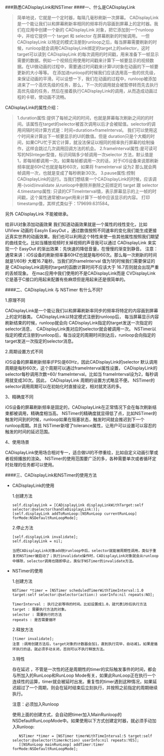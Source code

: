 
###熟悉CADisplayLink和NSTimer
####一、什么是CADisplayLink
> 简单地说，它就是一个定时器，每隔几毫秒刷新一次屏幕。
CADisplayLink是一个能让我们以和屏幕刷新率相同的频率将内容画到屏幕上的定时器。我们在应用中创建一个新的 CADisplayLink 对象，把它添加到一个runloop中，并给它提供一个 target 和 selector 在屏幕刷新的时候调用。
一但 CADisplayLink 以特定的模式注册到runloop之后，每当屏幕需要刷新的时候，runloop就会调用CADisplayLink绑定的target上的selector，这时target可以读到 CADisplayLink 的每次调用的时间戳，用来准备下一帧显示需要的数据。例如一个视频应用使用时间戳来计算下一帧要显示的视频数据。在UI做动画的过程中，需要通过时间戳来计算UI对象在动画的下一帧要更新的大小等等。
在添加进runloop的时候我们应该选用高一些的优先级，来保证动画的平滑。可以设想一下，我们在动画的过程中，runloop被添加进来了一个高优先级的任务，那么，下一次的调用就会被暂停转而先去执行高优先级的任务，然后在接着执行CADisplayLink的调用，从而造成动画过程的卡顿，使动画不流畅。

CADisplayLink的属性介绍：
> 1.duration属性:提供了每帧之间的时间，也就是屏幕每次刷新之间的的时间。该属性在target的selector被首次调用以后才会被赋值。selector的调用间隔时间计算方式是：时间=duration×frameInterval。 我们可以使用这个时间来计算出下一帧要显示的UI的数值。但是 duration只是个大概的时间，如果CPU忙于其它计算，就没法保证以相同的频率执行屏幕的绘制操作，这样会跳过几次调用回调方法的机会。
2.frameInterval属性:是可读可写的NSInteger型值，标识间隔多少帧调用一次selector 方法，默认值是1，即每帧都调用一次。如果每帧都调用一次的话，对于iOS设备来说那刷新频率就是60HZ也就是每秒60次，如果将 frameInterval 设为2 那么就会两帧调用一次，也就是变成了每秒刷新30次。
3.pause属性:控制CADisplayLink的运行。当我们想结束一个CADisplayLink的时候，应该调用-(void)invalidate 从runloop中删除并删除之前绑定的 target 跟 selector
4.timestamp属性: 只读的CFTimeInterval值，表示屏幕显示的上一帧的时间戳，这个属性通常被target用来计算下一帧中应该显示的内容。 打印timestamp值，其样式类似于：179699.631584。

另外 CADisplayLink 不能被继承。

给非UI对象添加动画效果
我们知道动画效果就是一个属性的线性变化，比如 UIView 动画的 EasyIn EasyOut 。通过数值按照不同速率的变化我们能生成更接近真实世界的动画效果。我们也可以利用这个特性来使一些其他属性按照我们期望的曲线变化。比如当播放视频时关掉视频的声音我可以通过 CADisplayLink 来实现一个 EasyOut 的渐出效果：先快速的降低音量，在慢慢的渐变到静音。
注意：通常来讲：iOS设备的刷新频率事60HZ也就是每秒60次。那么每一次刷新的时间就是1/60秒 大概16.7毫秒。当我们的frameInterval 值为1的时候我们需要保证的是 CADisplayLink调用的target的函数计算时间不应该大于 16.7否则就会出现严重的丢帧现象。 在mac应用中我们使用的不是CADisplayLink而是 CVDisplayLink它是基于C接口的用起来配置有些麻烦但是用起来还是很简单的。

####二、CADisplayLink 与 NSTimer 有什么不同?

1.原理不同

CADisplayLink是一个能让我们以和屏幕刷新率同步的频率将特定的内容画到屏幕上的定时器类。 CADisplayLink以特定模式注册到runloop后， 每当屏幕显示内容刷新结束的时候，runloop就会向 CADisplayLink指定的target发送一次指定的selector消息，  CADisplayLink类对应的selector就会被调用一次。 
NSTimer以指定的模式注册到runloop后，每当设定的周期时间到达后，runloop会向指定的target发送一次指定的selector消息。

2.周期设置方式不同

iOS设备的屏幕刷新频率(FPS)是60Hz，因此CADisplayLink的selector 默认调用周期是每秒60次，这个周期可以通过frameInterval属性设置， CADisplayLink的selector每秒调用次数=60/ frameInterval。比如当 frameInterval设为2，每秒调用就变成30次。因此， CADisplayLink 周期的设置方式略显不便。
NSTimer的selector调用周期可以在初始化时直接设定，相对就灵活的多。

3、精确度不同

iOS设备的屏幕刷新频率是固定的，CADisplayLink在正常情况下会在每次刷新结束都被调用，精确度相当高。
NSTimer的精确度就显得低了点，比如NSTimer的触发时间到的时候，runloop如果在阻塞状态，触发时间就会推迟到下一个runloop周期。并且 NSTimer新增了tolerance属性，让用户可以设置可以容忍的触发的时间的延迟范围。

4、使用场景

CADisplayLink使用场合相对专一，适合做UI的不停重绘，比如自定义动画引擎或者视频播放的渲染。
NSTimer的使用范围要广泛的多，各种需要单次或者循环定时处理的任务都可以使用。

####三、CADisplayLink和NSTimer的使用方法

* CADisplayLink的使用
  
  1.创建方法
      	
      self.displayLink = [CADisplayLink displayLinkWithTarget:self selector:@selector(handleDisplayLink:)];
      [self.displayLink addToRunLoop:[NSRunLoop currentRunLoop] forMode:NSDefaultRunLoopMode];
 
 	2.停止方法
      
      [self.displayLink invalidate];
      self.displayLink = nil;
      
      当把CADisplayLink对象add到runloop中后，selector就能被周期性调用，类似于重复的NSTimer被启动了；执行invalidate操作时，CADisplayLink对象就会从runloop中移除，selector调用也随即停止，类似于NSTimer的invalidate方法。

* NSTimer的使用
  		
  	 1.创建方法
        
      NSTimer *timer = [NSTimer scheduledTimerWithTimeInterval:1.0 target:self selector:@selector(action:) userInfo:nil repeats:NO];
      
	  TimerInterval : 执行之前等待的时间。比如设置成1.0，就代表1秒后执行方法
	  target : 需要执行方法的对象。
	  selector : 需要执行的方法
	  repeats : 是否需要循环

   2.释放方法
 
      [timer invalidate];
	  注意 :调用创建方法后，target对象的计数器会加1，直到执行完毕，自动减1。如果是循环执行的话，就必须手动关闭，否则可以不执行释放方法。

   3.特性

	存在延迟 ，不管是一次性的还是周期性的timer的实际触发事件的时间，都会与所加入的RunLoop和RunLoop Mode有关，如果此RunLoop正在执行一个连续性的运算，timer就会被延时出发。重复性的timer遇到这种情况，如果延迟超过了一个周期，则会在延时结束后立刻执行，并按照之前指定的周期继续执行。
	
	注意：必须加入Runloop
	
	使用上面的创建方式，会自动把timer加入MainRunloop的NSDefaultRunLoopMode中。如果使用以下方式创建定时器，就必须手动加入Runloop:
	
         NSTimer *timer = [NSTimer timerWithTimeInterval:5 target:self selector:@selector(timerAction) userInfo:nil repeats:YES];
         [[NSRunLoop mainRunLoop] addTimer:timer forMode:NSDefaultRunLoopMode];